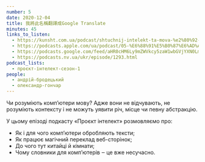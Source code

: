 ```yaml
---
number: 5
date: 2020-12-04
title: 我將此名稱翻譯成Google Translate
minutes: 45
links_to_listen:
  - https://kunsht.com.ua/podcast/shtuchnij-intelekt-ta-mova-%e2%80%92-proyekt-intelekt/
  - https://podcasts.apple.com/ua/podcast/05-%E6%88%91%E5%B0%87%E6%AD%A4%E5%90%8D%E7%A8%B1%E7%BF%BB%E8%AD%AF%E6%88%90google-translate/id1534413713?i=1000501370347
  - https://podcasts.google.com/feed/aHR0cHM6Ly9mZWVkcy5zaW1wbGVjYXN0LmNvbS9pQ1h0ZWlTZQ/episode/M2QxN2E5NzYtNTk5My00MTU2LTkzMDQtNjJmN2IxMGYzZjg5?sa=X&ved=0CA0QkfYCahcKEwjYgJme-fv6AhUAAAAAHQAAAAAQAQ
  - https://podcasts.nv.ua/ukr/episode/1293.html
podcast_lists:
  - проєкт-інтелект-сезон-1
people:
  - андрій-бродецький
  - олександр-гончар
---
```


Чи розуміють комп’ютери мову? Адже вони не відчувають, не розуміють контексту і
не можуть уявити річ, місце чи певну абстракцію.

У цьому епізоді подкасту «Проєкт інтелект» розмовляємо про:

- Як і для чого комп’ютери обробляють тексти;
- Як працює магічний переклад веб-сторінок;
- До чого тут китайці й кімнати;
- Чому словники для комп’ютерів ‒ це вже несучасно.
